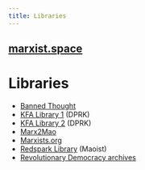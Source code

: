 ```yaml
---
title: Libraries
---
```


## [marxist.space](https://marxist.space)

# Libraries

* [Banned Thought](http://www.bannedthought.net/)
* [KFA Library 1](https://www.korea-dpr.info/lib/) (DPRK)
* [KFA Library 2](https://www.korea-dpr.com/e_library.html) (DPRK)
* [Marx2Mao](http://marx2mao.phpwebhosting.com/)
* [Marxists.org](https://marxists.org)
* [Redspark Library](http://library.redspark.nu/Main_Page) (Maoist)
* [Revolutionary Democracy archives](https://www.revolutionarydemocracy.org/archive/)

